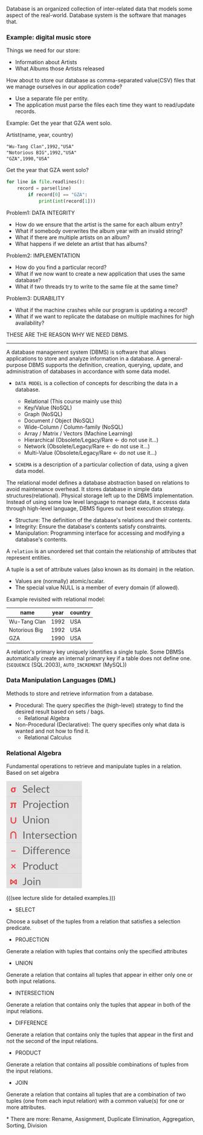 Database is an organized collection of inter-related data that
models some aspect of the real-world. Database system is the software that manages that.

### Example: digital music store

Things we need for our store:
- Information about Artists
- What Albums those Artists released

How about to store our database as comma-separated value(CSV) files that we manage ourselves in our application code?
- Use a separate file per entity.
- The application must parse the files each time they want to read/update records.

Example: Get the year that GZA went solo.

Artist(name, year, country)
```
"Wu-Tang Clan",1992,"USA"
"Notorious BIG",1992,"USA"
"GZA",1990,"USA"
```
Get the year that GZA went solo?
```python
for line in file.readlines():
    record = parse(line)
        if record[0] == "GZA":
            print(int(record[1]))
```
Problem1: DATA INTEGRITY

- How do we ensure that the artist is the same for each album entry?
- What if somebody overwrites the album year with an invalid string?
- What if there are multiple artists on an album?
- What happens if we delete an artist that has albums?


Problem2: IMPLEMENTATION

- How do you find a particular record?
- What if we now want to create a new application that uses the same database?
- What if two threads try to write to the same file at the same time?

Problem3: DURABILITY

- What if the machine crashes while our program is updating a record?
- What if we want to replicate the database on multiple machines for high availability?

THESE ARE THE REASON WHY WE NEED DBMS.

---

A database management system (DBMS) is software that allows applications to store and
analyze information in a database. A general-purpose DBMS supports the definition, creation, querying, update, and administration of databases in accordance with some data model.

- `DATA MODEL` is a collection of concepts for describing the data in a database.

  - Relational (This course mainly use this)
  - Key/Value (NoSQL)
  - Graph (NoSQL)
  - Document / Object (NoSQL)
  - Wide-Column / Column-family (NoSQL)
  - Array / Matrix / Vectors (Machine Learning)
  - Hierarchical (Obsolete/Legacy/Rare <- do not use it...)
  - Network (Obsolete/Legacy/Rare <- do not use it...)
  - Multi-Value (Obsolete/Legacy/Rare <- do not use it...)

- `SCHEMA` is a description of a particular collection of data, using a given data model.


The relational model defines a database abstraction based on relations to avoid maintenance overhead. It stores database in simple data structures(relational). Physical storage left up to the DBMS implementation. Instead of using some low level language to manage data, it accesss data through high-level language, DBMS figures out best execution strategy.

- Structure: The definition of the database's relations and their contents.
- Integrity: Ensure the database's contents satisfy constraints.
- Manipulation: Programming interface for accessing and modifying a database's contents.

A `relation` is an unordered set that contain the relationship of attributes that represent entities.

A tuple is a set of attribute values (also known as its domain) in the relation.
- Values are (normally) atomic/scalar.
- The special value NULL is a member of every domain (if allowed).


Example revisited with relational model:

|name|year|country|
|---|---|---|
|Wu-Tang Clan|1992|USA|
|Notorious Big|1992|USA|
|GZA|1990|USA|

A relation's primary key uniquely identifies a single tuple. Some DBMSs automatically create an internal primary key if a table does not define one. (`SEQUENCE` (SQL:2003), `AUTO_INCREMENT` (MySQL))


### Data Manipulation Languages (DML)

Methods to store and retrieve information from a database.

- Procedural: The query specifies the (high-level) strategy to find the desired result based on sets / bags.
  - Relational Algebra
- Non-Procedural (Declarative): The query specifies only what data is wanted and not how to find it.
  - Relational Calculus


### Relational Algebra

Fundamental operations to retrieve and manipulate tuples in a relation. Based on set algebra

<img src="./img/relalg.PNG" width="200" />

(((see lecture slide for detailed examples.)))


- SELECT

Choose a subset of the tuples from a relation that satisfies a selection predicate.


- PROJECTION
  
Generate a relation with tuples that contains only the specified attributes

- UNION

Generate a relation that contains all tuples that appear in either only one or both input relations.


- INTERSECTION

Generate a relation that contains only the tuples that appear in both of the input relations.


- DIFFERENCE

Generate a relation that contains only the tuples that appear in the first and not the second of the input relations.

- PRODUCT

Generate a relation that contains all possible combinations of tuples from the input relations.

- JOIN

Generate a relation that contains all tuples that are a combination of two tuples (one from each input relation) with a common value(s) for one or more attributes.



\* There are more: Rename, Assignment, Duplicate Elimination, Aggregation, Sorting, Division










